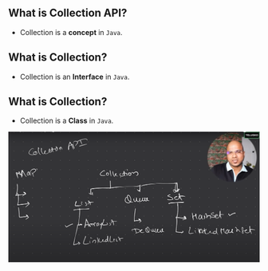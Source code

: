 ## What is Collection API?

- Collection is a **concept** in `Java`.

## What is Collection?

- Collection is an **Interface** in `Java`.

## What is Collection?

- Collection is a **Class** in `Java`.

![Collectiosn](../assets/Collections.png)
